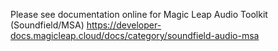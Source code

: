 Please see documentation online for Magic Leap Audio Toolkit (Soundfield/MSA)
 https://developer-docs.magicleap.cloud/docs/category/soundfield-audio-msa